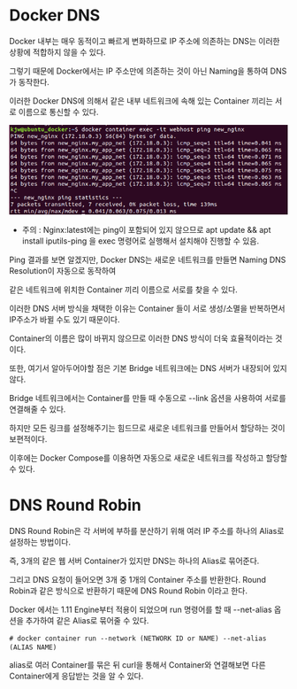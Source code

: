 # Docker DNS

Docker 내부는 매우 동적이고 빠르게 변화하므로 IP 주소에 의존하는 DNS는 이러한 상황에 적합하지 않을 수 있다.

그렇기 때문에 Docker에서는 IP 주소만에 의존하는 것이 아닌 Naming을 통하여 DNS가 동작한다.

이러한 Docker DNS에 의해서 같은 내부 네트워크에 속해 있는 Container 끼리는 서로 이름으로 통신할 수 있다.

![image1](https://github.com/kjo26619/Docker/blob/main/Chapter2/Image/dns1.PNG)

- 주의 : Nginx:latest에는 ping이 포함되어 있지 않으므로 apt update && apt install iputils-ping 을 exec 명령어로 실행해서 설치해야 진행할 수 있음.

Ping 결과를 보면 알겠지만, Docker DNS는 새로운 네트워크를 만들면 Naming DNS Resolution이 자동으로 동작하여 

같은 네트워크에 위치한 Container 끼리 이름으로 서로를 찾을 수 있다.

이러한 DNS 서버 방식을 채택한 이유는 Container 들이 서로 생성/소멸을 반복하면서 IP주소가 바뀔 수도 있기 때문이다.

Container의 이름은 많이 바뀌지 않으므로 이러한 DNS 방식이 더욱 효율적이라는 것이다.

또한, 여기서 알아두어야할 점은 기본 Bridge 네트워크에는 DNS 서버가 내장되어 있지 않다.

Bridge 네트워크에서는 Container를 만들 때 수동으로 --link 옵션을 사용하여 서로를 연결해줄 수 있다.

하지만 모든 링크를 설정해주기는 힘드므로 새로운 네트워크를 만들어서 할당하는 것이 보편적이다.

이후에는 Docker Compose를 이용하면 자동으로 새로운 네트워크를 작성하고 할당할 수 있다.

# DNS Round Robin

DNS Round Robin은 각 서버에 부하를 분산하기 위해 여러 IP 주소를 하나의 Alias로 설정하는 방법이다.

즉, 3개의 같은 웹 서버 Container가 있지만 DNS는 하나의 Alias로 묶어준다.

그리고 DNS 요청이 들어오면 3개 중 1개의 Container 주소를 반환한다. Round Robin과 같은 방식으로 반환하기 때문에 DNS Round Robin 이라고 한다.

Docker 에서는 1.11 Engine부터 적용이 되었으며 run 명령어를 할 때 --net-alias 옵션을 추가하여 같은 Alias로 묶어줄 수 있다.

```
# docker container run --network (NETWORK ID or NAME) --net-alias (ALIAS NAME)
```

alias로 여러 Container를 묶은 뒤 curl을 통해서 Container와 연결해보면 다른 Container에게 응답받는 것을 알 수 있다.
